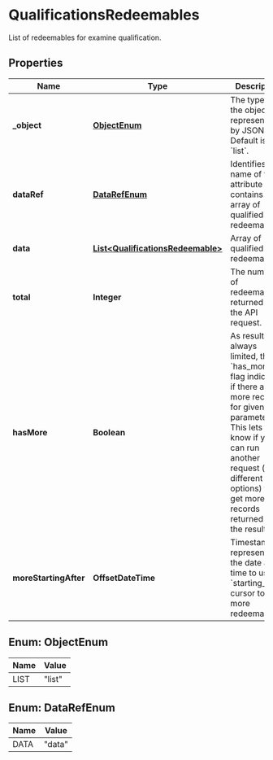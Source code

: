 

# QualificationsRedeemables

List of redeemables for examine qualification.

## Properties

| Name | Type | Description | Notes |
|------------ | ------------- | ------------- | -------------|
|**_object** | [**ObjectEnum**](#ObjectEnum) | The type of the object represented by JSON. Default is &#x60;list&#x60;. |  |
|**dataRef** | [**DataRefEnum**](#DataRefEnum) | Identifies the name of the attribute that contains the array of qualified redeemables. |  |
|**data** | [**List&lt;QualificationsRedeemable&gt;**](QualificationsRedeemable.md) | Array of qualified redeemables. |  |
|**total** | **Integer** | The number of redeemables returned in the API request. |  |
|**hasMore** | **Boolean** | As results are always limited, the &#x60;has_more&#x60; flag indicates if there are more records for given parameters. This lets you know if you can run another request (with different options) to get more records returned in the results. |  |
|**moreStartingAfter** | **OffsetDateTime** | Timestamp representing the date and time to use in &#x60;starting_after&#x60; cursor to get more redeemables. |  [optional] |



## Enum: ObjectEnum

| Name | Value |
|---- | -----|
| LIST | &quot;list&quot; |



## Enum: DataRefEnum

| Name | Value |
|---- | -----|
| DATA | &quot;data&quot; |



